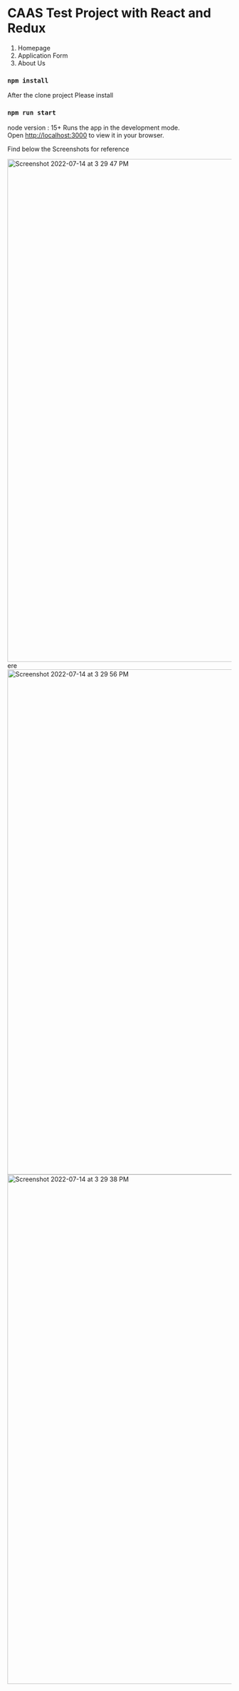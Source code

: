 # CAAS Test Project with React and Redux

1) Homepage
2) Application Form
3) About Us

### `npm install`

After the clone project Please install

### `npm run start`

node version : 15+
Runs the app in the development mode.\
Open [http://localhost:3000](http://localhost:3000) to view it in your browser.

Find below the Screenshots for reference

<img width="1130" alt="Screenshot 2022-07-14 at 3 29 47 PM" src="https://user-images.githubusercontent.com/11731027/178926796-b9033eb7-ae3e-4943-9a58-cab600b6dd56.png">
ere<img width="1135" alt="Screenshot 2022-07-14 at 3 29 56 PM" src="https://user-images.githubusercontent.com/11731027/178926801-12c4c1ad-9189-4f87-950d-e08d1f9c7ecd.png">


<img width="1145" alt="Screenshot 2022-07-14 at 3 29 38 PM" src="https://user-images.githubusercontent.com/11731027/178926754-d3bfafcd-a019-4022-9e5f-66beb6491520.png">
